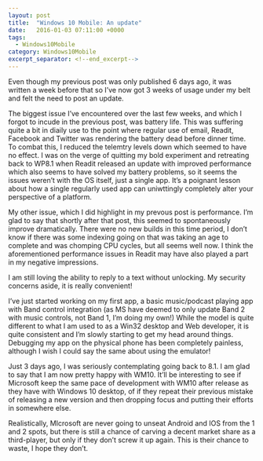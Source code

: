 ```yaml
---
layout: post
title:  "Windows 10 Mobile: An update"
date:   2016-01-03 07:11:00 +0000
tags:
  - Windows10Mobile
category: Windows10Mobile
excerpt_separator: <!--end_excerpt-->
---
```


Even though my previous post was only published 6 days ago, it was written a week before that so I’ve now got 3 weeks of usage under my belt and felt the need to post an update.
<!--end_excerpt-->
The biggest issue I’ve encountered over the last few weeks, and which I forgot to incude in the previous post, was battery life. This was suffering quite a bit in diaily use to the point where regular use of email, Readit, Facebook and Twitter was rendering the battery dead before dinner time. To combat this, I reduced the telemtry levels down which seemed to have no effect. I was on the verge of quitting my bold experiment and retreating back to WP8.1 when Readit released an update with improved performance which also seems to have solved my battery problems, so it seems the issues weren’t with the OS itself, just a single app. It’s a poignant lesson about how a single regularly used app can uniwttingly completely alter your perspective of a platform.

My other issue, which I did highlight in my prevous post is performance. I’m glad to say that shortly after that post, this seemed to spontaneously improve dramatically. There were no new builds in this time period, I don’t know if there was some indexing going on that was taking an age to complete and was chomping CPU cycles, but all seems well now. I think the aforementioned performance issues in Readit may have also played a part in my negative impressions.

I am still loving the ability to reply to a text without unlocking. My security concerns aside, it is really convenient!

I’ve just started working on my first app, a basic music/podcast playing app with Band control integration (as MS have deemed to only update Band 2 with music controls, not Band 1, I’m doing my own!) While the model is quite different to what I am used to as a Win32 desktop and Web developer, it is quite consistent and I’m slowly starting to get my head around things. Debugging my app on the physical phone has been completely painless, although I wish I could say the same about using the emulator!

Just 3 days ago, I was seriously contemplating going back to 8.1. I am glad to say that I am now pretty happy with WM10. It’ll be interesting to see if Microsoft keep the same pace of development with WM10 after release as they have with Windows 10 desktop, of if they repeat their previous mistake of releasing a new version and then dropping focus and putting their efforts in somewhere else.

Realistically, MIcrosoft are never going to unseat Android and IOS from the 1 and 2 spots, but there is still a chance of carving a decent market share as a third-player, but only if they don’t screw it up again. This is their chance to waste, I hope they don’t.